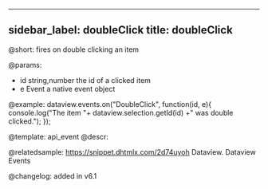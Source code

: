 
---
sidebar_label: doubleClick
title: doubleClick
---          

@short:
fires on double clicking an item

@params:
- id 	string,number 		the id of a clicked item
- e 	Event 				a native event object


@example:
dataview.events.on("DoubleClick", function(id, e){
   console.log("The item "+ dataview.selection.getId(id) +" was double clicked.");
});


@template: api_event
@descr:


@relatedsample:
https://snippet.dhtmlx.com/2d74uyoh	Dataview. Dataview Events


@changelog: added in v6.1
